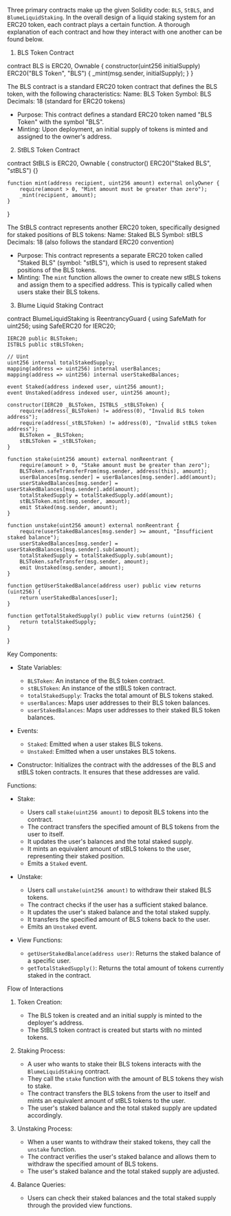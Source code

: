 Three primary contracts make up the given Solidity code: `BLS`, `StBLS`, and `BlumeLiquidStaking`. In the overall design of a liquid staking system for an ERC20 token, each contract plays a certain function. A thorough explanation of each contract and how they interact with one another can be found below.

1. BLS Token Contract

contract BLS is ERC20, Ownable {
    constructor(uint256 initialSupply) ERC20("BLS Token", "BLS") {
        _mint(msg.sender, initialSupply);
    }
}

The BLS contract is a standard ERC20 token contract that defines the BLS token, with the following characteristics:
Name: BLS Token
Symbol: BLS
Decimals: 18 (standard for ERC20 tokens)

- Purpose: This contract defines a standard ERC20 token named "BLS Token" with the symbol "BLS".
- Minting: Upon deployment, an initial supply of tokens is minted and assigned to the owner's address.

2. StBLS Token Contract

contract StBLS is ERC20, Ownable {
    constructor() ERC20("Staked BLS", "stBLS") {}

    function mint(address recipient, uint256 amount) external onlyOwner {
        require(amount > 0, "Mint amount must be greater than zero");
        _mint(recipient, amount);
    }
}

The StBLS contract represents another ERC20 token, specifically designed for staked positions of BLS tokens:
Name: Staked BLS
Symbol: stBLS
Decimals: 18 (also follows the standard ERC20 convention)

- Purpose: This contract represents a separate ERC20 token called "Staked BLS" (symbol: "stBLS"), which is used to represent staked positions of the BLS tokens.
- Minting: The `mint` function allows the owner to create new stBLS tokens and assign them to a specified address. This is typically called when users stake their BLS tokens.

3. Blume Liquid Staking Contract

contract BlumeLiquidStaking is ReentrancyGuard {
    using SafeMath for uint256;
    using SafeERC20 for IERC20;

    IERC20 public BLSToken;
    ISTBLS public stBLSToken;

    // Uint
    uint256 internal totalStakedSupply;
    mapping(address => uint256) internal userBalances;
    mapping(address => uint256) internal userStakedBalances;

    event Staked(address indexed user, uint256 amount);
    event Unstaked(address indexed user, uint256 amount);

    constructor(IERC20 _BLSToken, ISTBLS _stBLSToken) {
        require(address(_BLSToken) != address(0), "Invalid BLS token address");
        require(address(_stBLSToken) != address(0), "Invalid stBLS token address");
        BLSToken = _BLSToken;
        stBLSToken = _stBLSToken;
    }

    function stake(uint256 amount) external nonReentrant {
        require(amount > 0, "Stake amount must be greater than zero");
        BLSToken.safeTransferFrom(msg.sender, address(this), amount);
        userBalances[msg.sender] = userBalances[msg.sender].add(amount);
        userStakedBalances[msg.sender] = userStakedBalances[msg.sender].add(amount);
        totalStakedSupply = totalStakedSupply.add(amount);
        stBLSToken.mint(msg.sender, amount);
        emit Staked(msg.sender, amount);
    }

    function unstake(uint256 amount) external nonReentrant {
        require(userStakedBalances[msg.sender] >= amount, "Insufficient staked balance");
        userStakedBalances[msg.sender] = userStakedBalances[msg.sender].sub(amount);
        totalStakedSupply = totalStakedSupply.sub(amount);
        BLSToken.safeTransfer(msg.sender, amount);
        emit Unstaked(msg.sender, amount);
    }

    function getUserStakedBalance(address user) public view returns (uint256) {
        return userStakedBalances[user];
    }

    function getTotalStakedSupply() public view returns (uint256) {
        return totalStakedSupply;
    }
}

Key Components:
- State Variables:
  - `BLSToken`: An instance of the BLS token contract.
  - `stBLSToken`: An instance of the stBLS token contract.
  - `totalStakedSupply`: Tracks the total amount of BLS tokens staked.
  - `userBalances`: Maps user addresses to their BLS token balances.
  - `userStakedBalances`: Maps user addresses to their staked BLS token balances.

- Events: 
  - `Staked`: Emitted when a user stakes BLS tokens.
  - `Unstaked`: Emitted when a user unstakes BLS tokens.

- Constructor: Initializes the contract with the addresses of the BLS and stBLS token contracts. It ensures that these addresses are valid.

Functions:
- Stake:
  - Users call `stake(uint256 amount)` to deposit BLS tokens into the contract.
  - The contract transfers the specified amount of BLS tokens from the user to itself.
  - It updates the user's balances and the total staked supply.
  - It mints an equivalent amount of stBLS tokens to the user, representing their staked position.
  - Emits a `Staked` event.

- Unstake:
  - Users call `unstake(uint256 amount)` to withdraw their staked BLS tokens.
  - The contract checks if the user has a sufficient staked balance.
  - It updates the user's staked balance and the total staked supply.
  - It transfers the specified amount of BLS tokens back to the user.
  - Emits an `Unstaked` event.

- View Functions:
  - `getUserStakedBalance(address user)`: Returns the staked balance of a specific user.
  - `getTotalStakedSupply()`: Returns the total amount of tokens currently staked in the contract.

Flow of Interactions
1. Token Creation:
   - The BLS token is created and an initial supply is minted to the deployer's address.
   - The StBLS token contract is created but starts with no minted tokens.

2. Staking Process:
   - A user who wants to stake their BLS tokens interacts with the `BlumeLiquidStaking` contract.
   - They call the `stake` function with the amount of BLS tokens they wish to stake.
   - The contract transfers the BLS tokens from the user to itself and mints an equivalent amount of stBLS tokens to the user.
   - The user's staked balance and the total staked supply are updated accordingly.

3. Unstaking Process:
   - When a user wants to withdraw their staked tokens, they call the `unstake` function.
   - The contract verifies the user's staked balance and allows them to withdraw the specified amount of BLS tokens.
   - The user's staked balance and the total staked supply are adjusted.

4. Balance Queries:
   - Users can check their staked balances and the total staked supply through the provided view functions.
